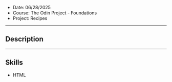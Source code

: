 - Date: 06/28/2025
- Course: The Odin Project - Foundations
- Project: Recipes

---

## Description

---

## Skills

- HTML
